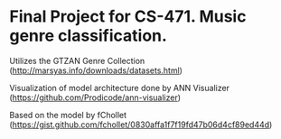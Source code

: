 # Final Project for CS-471. Music genre classification.

Utilizes the GTZAN Genre Collection (http://marsyas.info/downloads/datasets.html)

Visualization of model architecture done by ANN Visualizer (https://github.com/Prodicode/ann-visualizer)

Based on the model by fChollet (https://gist.github.com/fchollet/0830affa1f7f19fd47b06d4cf89ed44d)
